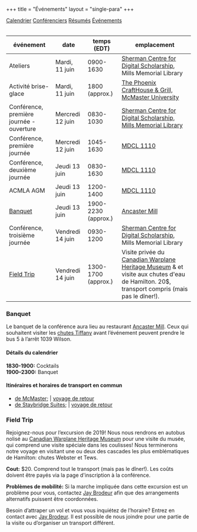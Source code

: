 +++
title = "Événements"
layout = "single-para"
+++

<div class="program expanded button-group">
  <a href="../schedule" class="button">Calendrier</a>
  <a href="../speakers" class="button">Conférenciers</a>
  <a href="../abstracts" class="button">Résumés</a>
  <a href="../events" class="button active">Événements</a>
</div>
<br />

| événement | date | temps (EDT) | emplacement |
|------|-------|-------|-------|
|Ateliers|Mardi, 11 juin|0900-1630|[Sherman Centre for Digital Scholarship](https://scds.ca/), Mills Memorial Library |
|Activité brise-glace|Mardi, 11 juin|1800 (approx.)|[The Phoenix CraftHouse & Grill, McMaster University](https://www.phoenixmcmaster.com/)|
|Conférence, première journée - ouverture|Mercredi 12 juin|0830-1030|[Sherman Centre for Digital Scholarship, Mills Memorial Library](https://goo.gl/maps/GxozpNKJKow)|
|Conférence, première journée|Mercredi 12 juin|1045-1630|[MDCL 1110](https://goo.gl/maps/5gCfojEqTrF2)|
|Conférence, deuxième journée|Jeudi 13 juin|0830-1630|[MDCL 1110](https://goo.gl/maps/5gCfojEqTrF2)|
|ACMLA AGM|Jeudi 13 juin|1200-1400|[MDCL 1110](https://goo.gl/maps/5gCfojEqTrF2)|
|[Banquet](#Banquet)|Jeudi 13 juin|1900-2230 (approx.)|[Ancaster Mill](https://goo.gl/maps/jLZvRUAbPxy)|
|Conférence, troisième journée|Vendredi 14 juin|0930-1200|[Sherman Centre for Digital Scholarship](https://scds.ca/), Mills Memorial Library|
|[Field Trip](#field-trip)|Vendredi 14 juin|1300-1700 (approx.)|Visite privée du [Canadian Warplane Heritage Museum](https://www.warplane.com/) & et visite aux chutes d'eau de Hamilton. 20$, transport compris (mais pas le dîner!).|

### <a name="Banquet"></a>Banquet
Le banquet de la conférence aura lieu au restaurant [Ancaster Mill](https://goo.gl/maps/jLZvRUAbPxy). Ceux qui souhaitent visiter les [chutes Tiffany](https://tourismhamilton.com/hamilton-waterfalls/tiffany-falls) avant l’événement peuvent prendre le bus 5 à l’arrêt 1039 Wilson.

#### Détails du calendrier
**1830-1900:** Cocktails  
**1900–2300:** Banquet  

#### Itinéraires et horaires de transport en commun
- [de McMaster](https://goo.gl/yMfbG6); | [voyage de retour](https://goo.gl/hb8Umy)
- [de Staybridge Suites](https://goo.gl/gYrZB6); | [voyage de retour](https://goo.gl/8vVHpX)

### <a name="field-trip"></a>Field Trip
Rejoignez-nous pour l’excursion de 2019! Nous nous rendrons en autobus nolisé au [Canadian Warplane Heritage Museum](https://www.warplane.com/) pour une visite du musée, qui comprend une visite spéciale dans les coulisses! Nous terminerons notre voyage en visitant une ou deux des cascades les plus emblématiques de Hamilton: chutes Webster et Tews.

**Cout:** $20. Comprend tout le transport (mais pas le dîner!). Les coûts doivent être payés via la page d'inscription à la conférence.

**Problèmes de mobilité:** Si la marche impliquée dans cette excursion est un problème pour vous, contactez [Jay Brodeur](mailto:brodeujj@mcmaster.ca) afin que des arrangements alternatifs puissent être coordonnées.

Besoin d’attraper un vol et vous vous inquiétez de l’horaire? Entrez en contact avec [Jay Brodeur](mailto:brodeujj@mcmaster.ca). Il est possible de nous joindre pour une partie de la visite ou d’organiser un transport différent. 


<!--

Format example from last year:

| événement | date | temps (PDT) | emplacement|
|------|-------|-------|-------|
|Ateliers|Mardi 20 juin|0900-1600|[SFU Vancouver Harbour Centre](http://www.sfu.ca/campuses/vancouver.html) - Salle informatique 1350|
|Activité brise-glace|Mardi 20 juin|1800 (approx.)|[TAPshack - Coal Harbour, 1199 W Cordova St](http://tapshack.ca/menu.html)|
|Conférence, première journée|Mercredi 21 juin|0830-1600|[SFU Vancouver](http://www.sfu.ca/campuses/vancouver.html) - 1400-1420 Segal Centre|
|Conférence, deuxième journée|Jeudi 22 juin|0830-1630|[SFU Vancouver](http://www.sfu.ca/campuses/vancouver.html) - 1400-1420 Segal Centre|
|Assemblée générale annuelle de l’ACACC|Jeudi 22 juin|1200-1400|[SFU Vancouver](http://www.sfu.ca/campuses/vancouver.html) - 1400-1420 Segal Centre|
|[Banquet](#Banquet)|Jeudi 22 juin|1900-2215 (approx.)|[SFU Burnaby](http://www.sfu.ca/campuses/burnaby.html)|
|Conférence, troisième journée|Vendredi 23 juin|0930-1200|[SFU Vancouver](http://www.sfu.ca/campuses/vancouver.html) - 1700 Labatt Hall|
|Excursion|Vendredi 23 juin|1330-1545 (approx.)|Private boat tour of False Creek with drop off at Granville Island Public Market for lunch. Tour of the [City of Vancouver Archives](http://vancouver.ca/your-government/city-of-vancouver-archives.aspx) and a visit to the [Museum of Vancouver](http://www.museumofvancouver.ca/). Cost: $21.75, including all transportation (but not lunch!).|

### <a name="Banquet"></a>Banquet

**1815:** Chartered bus to banquet leaves Harbour Centre to take us to SFU's Diamond Alumni Club at the top of Burnaby Mountain
**1900–2215:** Banquet
**2215:** Chartered bus back to Harbour Centre leaves banquet

### Excursion

** Détails: ** Excursion en bateau de False Creek, dîner au marché public de Granville Island et visite en coulisses des Archives de la ville de Vancouver.

Rejoignez-nous pour l’excursion de 2017! Nous commencerons avec notre propre tour en bateau privé de False Creek sur un [Vancouver Aquabus]](http://theaquabus.com/) agréé, qui nous emmènera au [marché public de Granville Island](http://granvilleisland.com/public-market) pour le dîner (achetez le vôtre).

Après le dîner à Granville Island, nous allons faire une promenade de 20 minutes le long de la digue aux [Archives de la ville de Vancouver](http://vancouver.ca/your-government/city-of-vancouver-archives.aspx) pour une tournée en coulisses. Les Archives ont une vaste collection de plans de Vancouver, des [plans d'architecture et des plans d'assurance incendie](https://www.flickr.com/photos/vancouver-archives/sets/72157666436867171). Ils ont aussi complété un certain nombre de [grands projets de numérisation](http://www.vancouverarchives.ca/tags/maps/) axés sur ce contenu au cours des dernières années.

Nous allons ensuite faire une courte promenade pour prendre un bus rapide en direction de SFU Vancouver, pour une arrivée de 15h45.

Coût: 11 $. Comprend tout le transport (mais pas le dîner!)

** Problèmes de mobilité: ** Si la marche impliquée dans cette excursion est un problème pour vous, contactez [Julie Jones](mailto: jsj7@sfu.ca) afin que des arrangements alternatifs puissent être coordonnées. 

Besoin d'attraper un vol et vous vous inquiétez de l’horaire? Entrez en contact avec [Julie Jones](mailto: jsj7@sfu.ca). Il est possible de nous joindre pour une partie de la visite ou d’organiser un transport différent.
-->